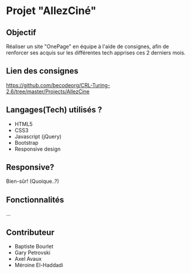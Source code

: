 # Projet "AllezCiné"
## Objectif
Réaliser un site "OnePage" en équipe à l'aide de consignes, afin de renforcer ses acquis sur les différentes tech apprises ces 2 derniers mois.
## Lien des consignes
https://github.com/becodeorg/CRL-Turing-2.6/tree/master/Projects/AllezCine

## Langages(Tech) utilisés ?
* HTML5
* CSS3
* Javascript (jQuery)
* Bootstrap
* Responsive design
## Responsive?
Bien-sûr! (Quoique..?)
## Fonctionnalités
...
## Contributeur
- Baptiste Bourlet
- Gary Petrovski
- Axel Avaux
- Méroine El-Haddadi
